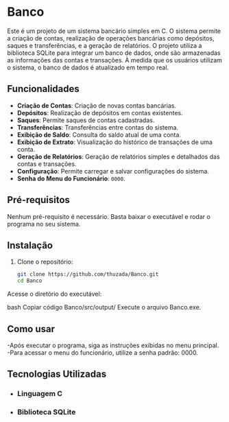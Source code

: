 # Banco

Este é um projeto de um sistema bancário simples em C. O sistema permite a criação de contas, realização de operações bancárias como depósitos, saques e transferências, e a geração de relatórios. O projeto utiliza a biblioteca SQLite para integrar um banco de dados, onde são armazenadas as informações das contas e transações. À medida que os usuários utilizam o sistema, o banco de dados é atualizado em tempo real.

## Funcionalidades

- **Criação de Contas**: Criação de novas contas bancárias.
- **Depósitos**: Realização de depósitos em contas existentes.
- **Saques**: Permite saques de contas cadastradas.
- **Transferências**: Transferências entre contas do sistema.
- **Exibição de Saldo**: Consulta do saldo atual de uma conta.
- **Exibição de Extrato**: Visualização do histórico de transações de uma conta.
- **Geração de Relatórios**: Geração de relatórios simples e detalhados das contas e transações.
- **Configuração**: Permite carregar e salvar configurações do sistema.
- **Senha do Menu do Funcionário**: `0000`.

## Pré-requisitos

Nenhum pré-requisito é necessário. Basta baixar o executável e rodar o programa no seu sistema.

## Instalação

1. Clone o repositório:
   ```sh
   git clone https://github.com/thuzada/Banco.git
   cd Banco
Acesse o diretório do executável:

bash
Copiar código
Banco/src/output/
Execute o arquivo Banco.exe.

## Como usar
-Após executar o programa, siga as instruções exibidas no menu principal.
-Para acessar o menu do funcionário, utilize a senha padrão: 0000.

## Tecnologias Utilizadas
- ### Linguagem C
- ### Biblioteca SQLite
